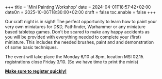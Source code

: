 +++
title = 'Mini Painting Workshop'
date = 2024-04-01T18:57:42+02:00
dateOn = 2025-10-06T18:30:00+02:00
draft = false
toc.enable = false
+++

Our craft night is in sight! The perfect opportunity to learn how to paint your very own miniatures for D&D, Pathfinder, Warhammer or any miniature based tabletop games. 
Don't be scared to make any happy accidents as you will be provided with everything needed to complete your (first) miniature. This includes the needed brushes, paint and and demonstration of some basic techniques. 

The event will take place the Monday 6/10 at 8pm, location MSI 02.15. 
registrations close Friday 3/10. (So we have time to print the minis)

[**Make sure to register quickly!**](https://docs.google.com/forms/d/e/1FAIpQLSdiOOcc5wBZ8Srbwlc_TNJ6eSCXC4kXjOZztturfRjs_WpcpQ/viewform?usp=sharing&ouid=104010849173354376911)
